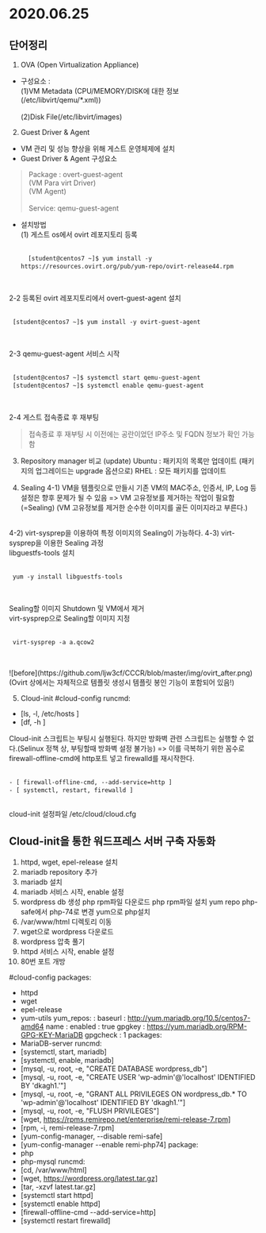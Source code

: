2020.06.25 
==========

단어정리
-------
1) OVA (Open Virtualization Appliance)
+ 구성요소 : </br>
    (1)VM Metadata (CPU/MEMORY/DISK에 대한 정보 (/etc/libvirt/qemu/*.xml)) </br>
    </br>
    (2)Disk File(/etc/libvirt/images)

2) Guest Driver & Agent
+ VM 관리 및 성능 향상을 위해 게스트 운영체제에 설치
+ Guest Driver & Agent 구성요소
>Package : overt-guest-agent</br>
>          (VM Para virt Driver)</br>
>          (VM Agent)</br>
>          </br>
>Service: qemu-guest-agent</br>

+ 설치방법 </br>
    (1) 게스트 os에서 ovirt 레포지토리 등록  </br>
    <pre>
    <code>
    [student@centos7 ~]$ yum install -y https://resources.ovirt.org/pub/yum-repo/ovirt-release44.rpm
    </code>
    </pre>
 2-2 등록된 ovirt 레포지토리에서 overt-guest-agent 설치
 <pre>
 <code>
 [student@centos7 ~]$ yum install -y ovirt-guest-agent
 </code>
 </pre>
 2-3 qemu-guest-agent 서비스 시작
 <pre>
 <code>
 [student@centos7 ~]$ systemctl start qemu-guest-agent
 [student@centos7 ~]$ systemctl enable qemu-guest-agent
 </code>
 </pre>
 
 2-4 게스트 접속종료 후 재부팅

 > 접속종료 후 재부팅 시 이전에는 공란이었던 IP주소 및 FQDN 정보가 확인 가능함  

3) Repository manager 비교 (update)
Ubuntu : 패키지의 목록만 업데이트 (패키지의 업그레이드는 upgrade 옵션으로)
RHEL : 모든 패키지를 업데이트

4) Sealing
 4-1) VM을 템플릿으로 만들시 기존 VM의 MAC주소, 인증서, IP, Log 등 설정은 향후 문제가 될 수 있음
 => VM 고유정보를 제거하는 작업이 필요함 (=Sealing)
 (VM 고유정보를 제거한 순수한 이미지를 골든 이미지라고 부른다.)
 </br>
 4-2) virt-sysprep을 이용하여 특정 이미지의 Sealing이 가능하다.
 4-3) virt-sysprep을 이용한 Sealing 과정</br>
 libguestfs-tools 설치</br>
 <pre>
 <code>
 yum -y install libguestfs-tools
 </code>
 </pre>
 Sealing할 이미지 Shutdown 및 VM에서 제거</br>
 virt-sysprep으로 Sealing할 이미지 지정</br>
 <pre>
 <code>
 virt-sysprep -a a.qcow2
 </code>
 </pre>
![before](https://github.com/ljw3cf/CCCR/blob/master/img/ovirt_after.png)
 (Ovirt 상에서는 자체적으로 템플릿 생성시 템플릿 봉인 기능이 포함되어 있음!)
 
5) Cloud-init
#cloud-config
runcmd:
- [ls, -l, /etc/hosts ]
- [df, -h ]


Cloud-init 스크립트는 부팅시 실행된다. 하지만 방화벽 관련 스크립트는 실행할 수 없다.(Selinux 정책 상, 부팅할때 방화벽 설정 불가능)
=> 이를 극복하기 위한 꼼수로 firewall-offline-cmd에 http포트 넣고 firewalld를 재시작한다.
<pre>
<code>
- [ firewall-offline-cmd, --add-service=http ]
- [ systemctl, restart, firewalld ]
</code>
</pre>
 
 cloud-init 설정파일
 /etc/cloud/cloud.cfg

Cloud-init을 통한 워드프레스 서버 구축 자동화
------------------------------------
1. httpd, wget, epel-release 설치
2. mariadb repository 추가
3. mariadb 설치
4. mariadb 서비스 시작, enable 설정
5. wordpress db 생성
   php rpm파일 다운로드
   php rpm파일 설치
   yum repo php-safe에서 php-74로 변경
   yum으로 php설치
6. /var/www/html 디렉토리 이동
7. wget으로 wordpress 다운로드
8. wordpress 압축 풀기
9. httpd 서비스 시작, enable 설정
10. 80번 포트 개방

#cloud-config
packages:
 - httpd
 - wget
 - epel-release
 - yum-utils
yum_repos:
   <MariaDB>:
    baseurl : <http://yum.mariadb.org/10.5/centos7-amd64>
    name : <MariaDB>
    enabled : true
    gpgkey : <https://yum.mariadb.org/RPM-GPG-KEY-MariaDB>
    gpgcheck : 1
packages:
  - MariaDB-server
runcmd:
  - [systemctl, start, mariadb]
  - [systemctl, enable, mariadb]
  - [mysql, -u, root, -e, "CREATE DATABASE wordpress_db"]
  - [mysql, -u, root, -e, "CREATE USER 'wp-admin'@'localhost' IDENTIFIED BY 'dkagh1.'"]
  - [mysql, -u, root, -e, "GRANT ALL PRIVILEGES ON wordpress_db.* TO 'wp-admin'@'localhost' IDENTIFIED BY 'dkagh1.'"]
  - [mysql, -u, root, -e, "FLUSH PRIVILEGES"]
  - [wget, https://rpms.remirepo.net/enterprise/remi-release-7.rpm]
  - [rpm, -i, remi-release-7.rpm]
  - [yum-config-manager, --disable remi-safe]
  - [yum-config-manager --enable remi-php74]
package:
  - php
  - php-mysql
runcmd:
  - [cd, /var/www/html]
  - [wget, https://wordpress.org/latest.tar.gz]
  - [tar, -xzvf latest.tar.gz]
  - [systemctl start httpd]
  - [systemctl enable httpd]
  - [firewall-offline-cmd --add-service=http]
  - [systemctl restart firewalld]

    
